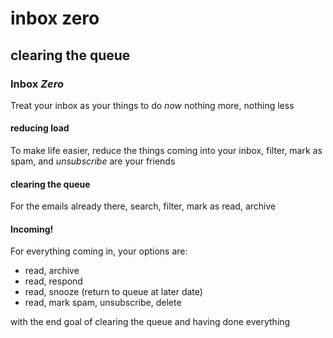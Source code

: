 # inbox zero

## clearing the queue

### Inbox _Zero_

Treat your inbox as your things to do _now_
nothing more, nothing less

#### reducing load

To make life easier,
reduce the things coming into your inbox,
filter, mark as spam, and _unsubscribe_ are your friends

#### clearing the queue

For the emails already there,
search, filter, mark as read, archive

#### Incoming!

For everything coming in,
your options are:

- read, archive
- read, respond
- read, snooze (return to queue at later date)
- read, mark spam, unsubscribe, delete

with the end goal of clearing the queue and having done everything